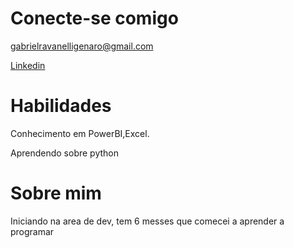 # Conecte-se comigo

gabrielravanelligenaro@gmail.com

[Linkedin](https://www.linkedin.com/in/gabriel-ravanelli-genaro-0bb83a208/)

# Habilidades

Conhecimento em PowerBI,Excel.

Aprendendo sobre python

# Sobre mim

Iniciando na area de dev, tem 6 messes que comecei a aprender a programar